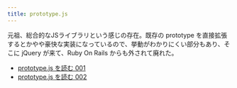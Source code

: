 ```yaml
---
title: prototype.js
---
```


元祖、総合的なJSライブラリという感じの存在。既存の prototype を直接拡張するとかやや豪快な実装になっているので、挙動がわかりにくい部分もあり、そこに jQuery が来て、Ruby On Rails からも外されて廃れた。

- [prototype.js を読む 001](../../../../../d/xxxx/prototype.js%20を読む%20001.md)
- [prototype.js を読む 002](../../../../../d/xxxx/prototype.js%20を読む%20002.md)
